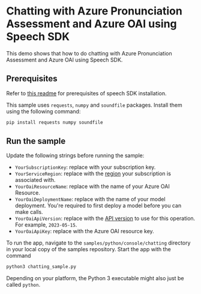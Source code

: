 # Chatting with Azure Pronunciation Assessment and Azure OAI using Speech SDK

This demo shows that how to do chatting with Azure Pronunciation Assessment and Azure OAI using Speech SDK.

## Prerequisites

Refer to [this readme](../README.md) for prerequisites of speech SDK installation.

This sample uses `requests`, `numpy` and `soundfile` packages. Install them using the following command:

```sh
pip install requests numpy soundfile
```

## Run the sample

Update the following strings before running the sample:

* `YourSubscriptionKey`: replace with your subscription key.
* `YourServiceRegion`: replace with the [region](https://aka.ms/csspeech/region) your subscription is associated with.
* `YourOaiResourceName`: replace with the name of your Azure OAI Resource.
* `YourOaiDeploymentName`: replace with the name of your model deployment. You're required to first deploy a model before you can make calls.
* `YourOaiApiVersion`: replace with the [API version](https://learn.microsoft.com/en-US/azure/ai-services/openai/reference#chat-completions) to use for this operation. For example, `2023-05-15`.
* `YourOaiApiKey`: replace with the Azure OAI resource key.

To run the app, navigate to the `samples/python/console/chatting` directory in your local copy of the samples repository.
Start the app with the command

```sh
python3 chatting_sample.py
```

Depending on your platform, the Python 3 executable might also just be called `python`.